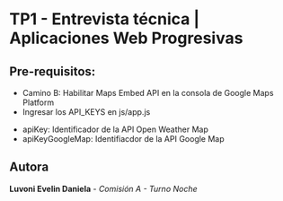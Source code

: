 # TP1 - Entrevista técnica | Aplicaciones Web Progresivas

## Pre-requisitos:
 - Camino B: Habilitar Maps Embed API en la consola de Google Maps Platform
 - Ingresar los API_KEYS en js/app.js
 * apiKey: Identificador de la API Open Weather Map
 * apiKeyGoogleMap: Identifiacdor de la API Google Map

 ## Autora
 **Luvoni Evelin Daniela** - *Comisión A - Turno Noche*
    

